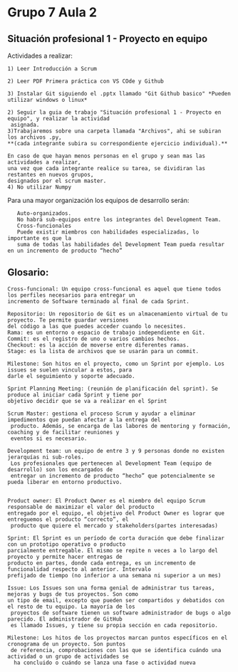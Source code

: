 # Grupo 7 Aula 2

##  Situación profesional 1 - Proyecto en equipo

 Actividades a realizar:

    1) Leer Introducción a Scrum

    2) Leer PDF Primera práctica con VS COde y Github
    
    3) Instalar Git siguiendo el .pptx llamado "Git Github basico" *Pueden utilizar windows o linux*

    2) Seguir la guia de trabajo "Situación profesional 1 - Proyecto en equipo", y realizar la actividad
     asignada.
    3)Trabajaremos sobre una carpeta llamada "Archivos", ahi se subiran los archivos .py,  
    **(cada integrante subira su correspondiente ejercicio individual).**

    En caso de que hayan menos personas en el grupo y sean mas las actividades a realizar,
    una vez que cada integrante realice su tarea, se dividiran las restantes en nuevos grupos,
    designados por el scrum master.
    4) No utilizar Numpy

Para una mayor organización los equipos de desarrollo serán: 


       Auto-organizados.
       No habrá sub-equipos entre los integrantes del Development Team.
       Cross-funcionales
       Puede existir miembros con habilidades especializadas, lo importante es que la 
       suma de todas las habilidades del Development Team pueda resultar en un incremento de producto “hecho”

 ## Glosario:

    Cross-funcional: Un equipo cross-funcional es aquel que tiene todos los perfiles necesarios para entregar un 
    incremento de Software terminado al final de cada Sprint.

    Repositorio: Un repositorio de Git es un almacenamiento virtual de tu proyecto. Te permite guardar versiones 
    del código a las que puedes acceder cuando lo necesites.
    Rama: es un entorno o espacio de trabajo independiente en Git.
    Commit: es el registro de uno o varios cambios hechos.
    Checkout: es la acción de moverse entre diferentes ramas.
    Stage: es la lista de archivos que se usarán para un commit.

    Milestone: Son hitos en el proyecto, como un Sprint por ejemplo. Los issues se suelen vincular a estos, para 
    darle el seguimiento y soporte adecuado.

    Sprint Planning Meeting: (reunión de planificación del sprint). Se produce al iniciar cada Sprint y tiene por 
    objetivo decidir que se va a realizar en el Sprint

    Scrum Master: gestiona el proceso Scrum y ayudar a eliminar impedimentos que puedan afectar a la entrega del
     producto. Además, se encarga de las labores de mentoring y formación, coaching y de facilitar reuniones y 
     eventos si es necesario.

    Development team: un equipo de entre 3 y 9 personas donde no existen jerarquías ni sub-roles.
     Los profesionales que pertenecen al Development Team (equipo de desarrollo) son los encargados de 
     entregar un incremento de producto “hecho” que potencialmente se pueda liberar en entorno productivo. 
   

    Product owner: El Product Owner es el miembro del equipo Scrum responsable de maximizar el valor del producto 
    entregado por el equipo, el objetivo del Product Owner es lograr que entreguemos el producto “correcto”, el
     producto que quiere el mercado y stakeholders(partes interesadas)
    
    Sprint: El Sprint es un período de corta duración que debe finalizar con un prototipo operativo o producto 
    parcialmente entregable. El mismo se repite n veces a lo largo del proyecto y permite hacer entregas de 
    producto en partes, donde cada entrega, es un incremento de funcionalidad respecto al anterior. Intervalo 
    prefijado de tiempo (no inferior a una semana ni superior a un mes)

    Issue: Los Issues son una forma genial de administrar tus tareas, mejoras y bugs de tus proyectos. Son como
    un tipo de email, excepto que pueden ser compartidos y debatidos con el resto de tu equipo. La mayoría de los
     proyectos de software tienen un software administrador de bugs o algo parecido. El administrador de GitHub 
     es llamado Issues, y tiene su propia sección en cada repositorio.

    Milestone: Los hitos de los proyectos marcan puntos específicos en el cronograma de un proyecto. Son puntos
     de referencia, comprobaciones con las que se identifica cuándo una actividad o un grupo de actividades se
      ha concluido o cuándo se lanza una fase o actividad nueva
